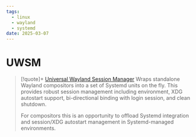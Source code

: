 ```yaml
---
tags:
  - linux
  - wayland
  - systemd
date: 2025-03-07
---
```

# UWSM

> [!quote]+ [Universal Wayland Session Manager](https://github.com/Vladimir-csp/uwsm)
> Wraps standalone Wayland compositors into a set of Systemd units on the fly. This provides robust session management including environment, XDG autostart support, bi-directional binding with login session, and clean shutdown.
> 
> For compositors this is an opportunity to offload Systemd integration and session/XDG autostart management in Systemd-managed environments.

